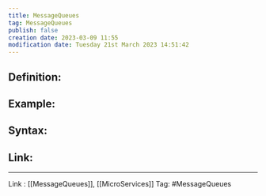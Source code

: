 ```yaml
---
title: MessageQueues
tag: MessageQueues
publish: false
creation date: 2023-03-09 11:55
modification date: Tuesday 21st March 2023 14:51:42
---
```


## Definition:
## Example:
## Syntax:
## Link:
---
Link : [[MessageQueues]], [[MicroServices]]
Tag: #MessageQueues